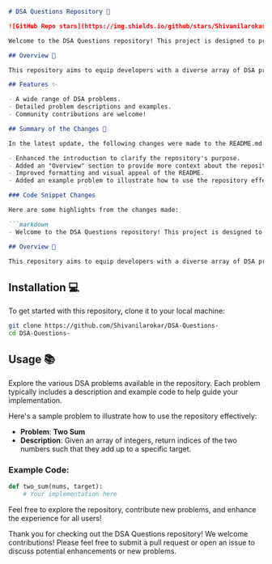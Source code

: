 ```markdown
# DSA Questions Repository 🚀

![GitHub Repo stars](https://img.shields.io/github/stars/Shivanilarokar/DSA-Questions-) ![GitHub forks](https://img.shields.io/github/forks/Shivanilarokar/DSA-Questions-) ![GitHub issues](https://img.shields.io/github/issues/Shivanilarokar/DSA-Questions-)

Welcome to the DSA Questions repository! This project is designed to provide a collection of Data Structures and Algorithms (DSA) problems that can help developers of all skill levels enhance their problem-solving capabilities.

## Overview 🌟

This repository aims to equip developers with a diverse array of DSA problems, enabling them to enhance their problem-solving skills and coding proficiency.

## Features ✨

- A wide range of DSA problems.
- Detailed problem descriptions and examples.
- Community contributions are welcome!

## Summary of the Changes 📝

In the latest update, the following changes were made to the README.md file:

- Enhanced the introduction to clarify the repository's purpose.
- Added an "Overview" section to provide more context about the repository.
- Improved formatting and visual appeal of the README.
- Added an example problem to illustrate how to use the repository effectively.

### Code Snippet Changes

Here are some highlights from the changes made:

```markdown
- Welcome to the DSA Questions repository! This project is designed to provide a collection of Data Structures and Algorithms (DSA) problems that can help developers of all skill levels enhance their problem-solving capabilities.

## Overview 🌟

This repository aims to equip developers with a diverse array of DSA problems, enabling them to enhance their problem-solving skills and coding proficiency.
```

## Installation 💻

To get started with this repository, clone it to your local machine:

```bash
git clone https://github.com/Shivanilarokar/DSA-Questions-
cd DSA-Questions-
```

## Usage 📚

Explore the various DSA problems available in the repository. Each problem typically includes a description and example code to help guide your implementation.

Here's a sample problem to illustrate how to use the repository effectively:

- **Problem**: **Two Sum**
- **Description**: Given an array of integers, return indices of the two numbers such that they add up to a specific target.

### Example Code:

```python
def two_sum(nums, target):
    # Your implementation here
```

Feel free to explore the repository, contribute new problems, and enhance the experience for all users!

Thank you for checking out the DSA Questions repository! We welcome contributions! Please feel free to submit a pull request or open an issue to discuss potential enhancements or new problems.
```